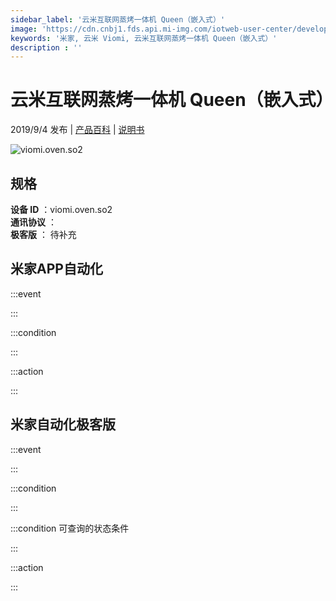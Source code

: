 ```yaml
---
sidebar_label: '云米互联网蒸烤一体机 Queen（嵌入式）'
image: 'https://cdn.cnbj1.fds.api.mi-img.com/iotweb-user-center/developer_1678870990802m4KwlPXC.png?GalaxyAccessKeyId=AKVGLQWBOVIRQ3XLEW&Expires=9223372036854775807&Signature=Ax2fg1pxP7k2BFC8tNwPcmKVjDk='
keywords: '米家, 云米 Viomi, 云米互联网蒸烤一体机 Queen（嵌入式）'
description : ''
---
```

# 云米互联网蒸烤一体机 Queen（嵌入式）

2019/9/4 发布 | [产品百科](https://home.mi.com/webapp/content/baike/product/index.html?model=viomi.oven.so2/) | [说明书](https://home.mi.com/views/introduction.html?model=viomi.oven.so2&region=cn)

![viomi.oven.so2](https://cdn.cnbj1.fds.api.mi-img.com/iotweb-user-center/developer_1678870990802m4KwlPXC.png?GalaxyAccessKeyId=AKVGLQWBOVIRQ3XLEW&Expires=9223372036854775807&Signature=Ax2fg1pxP7k2BFC8tNwPcmKVjDk=)

## 规格  
> 
**设备 ID** ：viomi.oven.so2  
**通讯协议** ：  
**极客版**  ： 待补充 


## 米家APP自动化  

:::event  

:::

:::condition  

:::

:::action   

:::

## 米家自动化极客版  

:::event  

:::

:::condition  

:::

:::condition 可查询的状态条件  

:::

:::action  

:::

        

